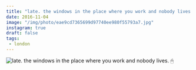 ```yaml
---
title: "late. the windows in the place where you work and nobody lives. 🖱"
date: 2016-11-04
image: "/img/photo/eae9cd7365699d97740ee980f55793a7.jpg"
instagram: true
draft: false
tags:
 - london
---
```


![late. the windows in the place where you work and nobody lives. 🖱](/img/photo/eae9cd7365699d97740ee980f55793a7.jpg)
